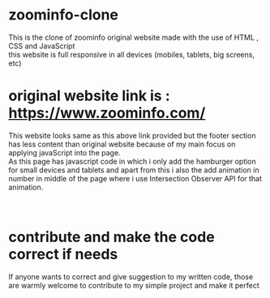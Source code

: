 # zoominfo-clone
This is the clone of zoominfo original website made with the use of HTML , CSS and JavaScript 
<br>
this website is full responsive in all devices (mobiles, tablets, big screens, etc)

# original website link is : https://www.zoominfo.com/

This website looks same as this above link provided but the footer section has less content than original website because of my main focus on applying javaScript into the page. 
<br>
As this page has javascript code in which i only add the hamburger option for small devices and tablets and apart from this i also the add animation in number in middle of the page where i use Intersection Observer API for that animation.
<br>
<br>
<br>

# contribute and make the code correct if needs 
 If anyone wants to correct and give suggestion to my written code, those are warmly welcome to contribute to my simple project and make it perfect 